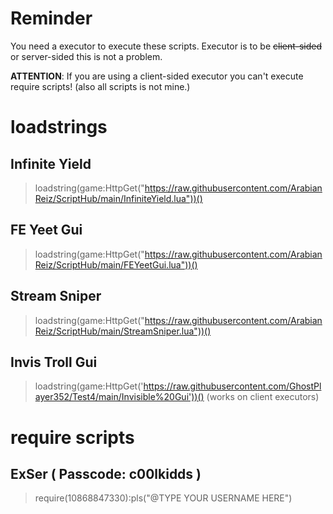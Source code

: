 # Reminder
You need a executor to execute these scripts. Executor is to be ~~client-sided~~ or server-sided this is not a problem.

**ATTENTION**: If you are using a client-sided executor you can't execute require scripts! (also all scripts is not mine.)

# **loadstrings**

## Infinite Yield
> loadstring(game:HttpGet("https://raw.githubusercontent.com/ArabianReiz/ScriptHub/main/InfiniteYield.lua"))()

## FE Yeet Gui
> loadstring(game:HttpGet("https://raw.githubusercontent.com/ArabianReiz/ScriptHub/main/FEYeetGui.lua"))()

## Stream Sniper
> loadstring(game:HttpGet("https://raw.githubusercontent.com/ArabianReiz/ScriptHub/main/StreamSniper.lua"))()

## Invis Troll Gui
> loadstring(game:HttpGet('https://raw.githubusercontent.com/GhostPlayer352/Test4/main/Invisible%20Gui'))()
> (works on client executors)

# **require scripts**

## ExSer ( Passcode: c00lkidds )
> require(10868847330):pls("@TYPE YOUR USERNAME HERE")
